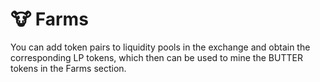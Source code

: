 # 🐮 Farms

You can add token pairs to liquidity pools in the exchange and obtain the corresponding LP tokens, which then can be used to mine the BUTTER tokens in the Farms section.



